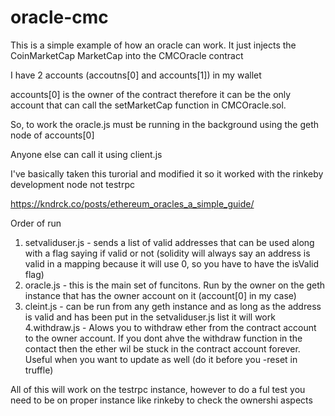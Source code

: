 # oracle-cmc

This is a simple example of how an oracle can work.  It just injects the CoinMarketCap MarketCap into the CMCOracle contract

I have 2 accounts (accoutns[0] and accounts[1]) in my wallet 

accounts[0] is the owner of the contract therefore it can be the only account that can call the setMarketCap function in CMCOracle.sol.

So, to work the oracle.js must be running in the background using the geth node of accounts[0]

Anyone else can call it using client.js

I've basically taken this turorial and modified it so it worked with the rinkeby development node not testrpc

https://kndrck.co/posts/ethereum_oracles_a_simple_guide/


Order of run

1. setvaliduser.js  - sends a list of valid addresses that can be used along with a flag saying if valid or not (solidity will always say an address is valid in a mapping because it will use 0, so you have to have the isValid flag)
2. oracle.js - this is the main set of funcitons.  Run by the owner on the geth instance that has the owner account on it (account[0] in my case)
3. cleint.js - can be run from any geth instance and as long as the address is valid and has been put in the setvaliduser.js list it will work
4.withdraw.js - Alows you to withdraw ether from the contract account to the owner account.  If you dont ahve the withdraw function in the contact then the ether wil be stuck in the contract account forever.  Useful when you want to update as well (do it before you -reset in truffle)

All of this will work on the testrpc instance, however to do a ful test you need to be on proper instance like rinkeby to check the ownershi aspects



